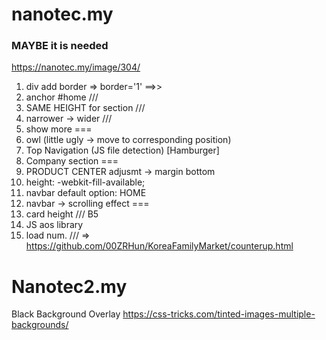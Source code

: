 # nanotec.my


### MAYBE it is needed
https://nanotec.my/image/304/


1. div add border => border='1' ==>> <div class="row text-left" border=1>
2. anchor #home ///
3. SAME HEIGHT for section ///
4. narrower -> wider ///
5. show more
===
6. owl (little ugly -> move to corresponding position)
7. Top Navigation (JS file detection) [Hamburger]
8. Company section
===
9. PRODUCT CENTER adjusmt -> margin bottom 
10. height: -webkit-fill-available;
11. navbar default option: HOME
12. navbar -> scrolling effect
===
13. card height /// B5
14. JS aos library
15. load num. /// => https://github.com/00ZRHun/KoreaFamilyMarket/counterup.html

# Nanotec2.my

Black Background Overlay
https://css-tricks.com/tinted-images-multiple-backgrounds/
